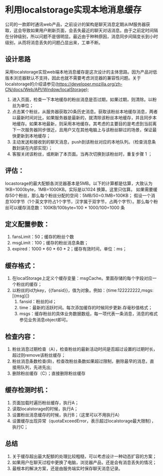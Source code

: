 
# 利用localstorage实现本地消息缓存

公司的一款即时通讯web产品，之前设计的架构是聊天消息定期从IM服务器获取，这会导致如果用户刷新页面，会丢失最近的聊天对话消息。由于之前定时间隔在分钟级别，所以问题不是很明显。最近由于种种原因，消息同步间隔变长到小时级别，从而将消息丢失的问题凸显出来，工单不断。
## 设计思路
采用localstorage实现web端本地消息缓存是这次设计的主体思路。因为产品对低版本浏览器默认不支持，因此也就不需要考虑浏览器的兼容性问题。关于localstorage的介绍请参见(https://developer.mozilla.org/zh-CN/docs/Web/API/Window/localStorage);
1. 进入页面，检查一下本地缓存的粉丝消息是否过期，如果过期，则清除。以粉丝为单位；
1. 点击某个粉丝，从服务器获取20条历史消息。获取该粉丝本地缓存消息，两者以最新时间对比，如果服务器是最新的，就清除该粉丝本地缓存，并且同步本地缓存。如果本地最新，则采用本地缓存。其考虑的主要目的是考虑到当前离下一次服务器同步很近，且用户又在其他电脑上与该粉丝聊过的场景，保证最快更新到本地缓存；
2.  主动发送和接收到的聊天消息，push到该粉丝对应的本地队列。（检查消息条数封装在内部实现）；
3. 客服关闭该粉丝，或刷新了本页面。当再次切换到该粉丝时，重复步骤 1 ；

## 评估：
locastorage的最大配额各浏览器基本是5MB。以下的计算都是估算，大致认为1KB=1000byte，1MB=1000KB。实际是以1024 换算。这里只估算。
如果需要缓存50个粉丝，那么每个粉丝分配的空间：5MB/50=0.1MB=100KB；
假设一个消息100字节（1个英文字符占1个字节，汉字属于双字节，占两个字节）。那么每个粉丝可以缓存消息数：100KB/100byte=100 * 1000/100=1000 条  

## 定义配置参数：
  1. fansLimit：50；缓存的粉丝个数
  2. msgLimit：100；缓存的粉丝消息条数；
  3. expired：1000 * 60 * 60 * 2；缓存有效时间，单位：ms；


## 缓存格式：
  1. 在localStorage上定义个缓存变量：msgCache。里面存储的每个字段对应一个粉丝的缓存；
  1. 以粉丝的id为key，{{fansid}}，值为对象。例如：{time:122222222,msgs:[{msg}]}
        1. fansid：粉丝的id；
        1. time：最新的活跃时间。每次添加缓存的时候同步更新.存毫秒值格式；
        1. msgs：缓存粉丝的具体业务数据数组，每一项代表一条消息，消息的格式参见业务消息object即可。

## 检查内容：
  1. 粉丝消息过期检查（A），检查粉丝的最新活动时间是否超过设置的过期时长，超过则remove该粉丝缓存；
  2. 粉丝消息条数检查(B)，检查改粉丝条数如果超过限制，删除最早的消息，直接用队列，先进先出;
  3. 删除粉丝缓存（C）；直接删除粉丝缓存


## 缓存检测时机：
  1. 页面加载时遍历粉丝缓存，执行A；
  2. 读取localstorage的时候，执行A；
  3. 设置粉丝消息缓存的时候，执行B；（这里可以不用执行A）
  4. 设置缓存出现异常（quotaExceedError，表示超过localstorage最大限制），执行C；


 

## 总结
1. 关于缓存超出最大配额的处理比较粗糙，可以考虑设计一种动态扩容的方案；
2. 如果用户在聊天过程中更换了电脑，浏览器产品，还是会有消息丢失的情况；
3. 最根本的解决方案，还是由服务端实时保存聊天消息记录。

